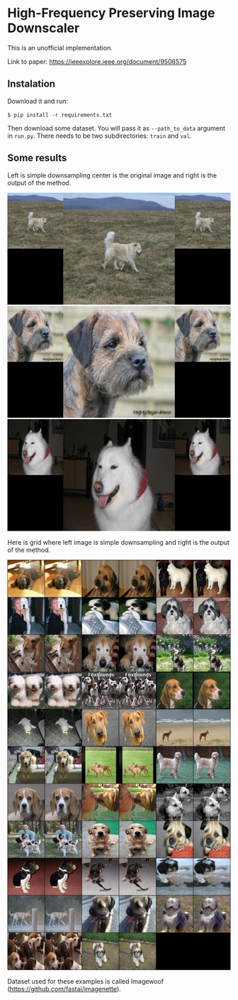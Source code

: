 # High-Frequency Preserving Image Downscaler

This is an unofficial implementation. 

Link to paper: https://ieeexplore.ieee.org/document/9506575

## Instalation

Download it and run:
```
$ pip install -r requirements.txt
```

Then download some dataset. You will pass it as `--path_to_data` argument in `run.py`. There needs to be two subdirectories: `train` and `val`.

## Some results

Left is simple downsampling center is the original image and right is the output of the method.

![](results/result1.jpg)
![](results/result2.jpg)
![](results/result3.jpg)

Here is grid where left image is simple downsampling and right is the output of the method.

![](results/grid.jpg)

Dataset used for these examples is called Imagewoof (https://github.com/fastai/imagenette).
